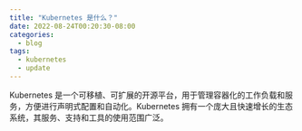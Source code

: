 ```yaml
---
title: "Kubernetes 是什么？"
date: 2022-08-24T00:20:30-08:00
categories:
  - blog
tags:
  - kubernetes
  - update
---
```


Kubernetes 是一个可移植、可扩展的开源平台，用于管理容器化的工作负载和服务，方便进行声明式配置和自动化。Kubernetes 拥有一个庞大且快速增长的生态系统，其服务、支持和工具的使用范围广泛。
